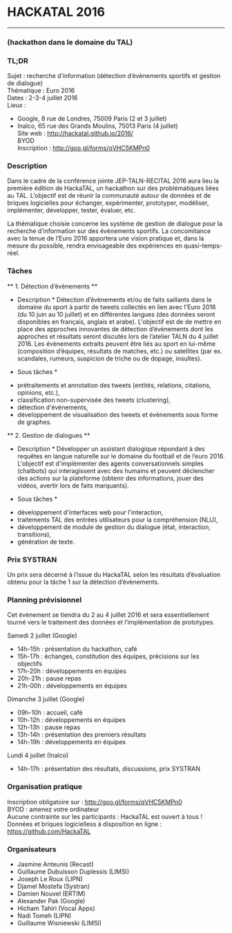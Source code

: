 # HACKATAL 2016
---------------

### (hackathon dans le domaine du TAL)

### TL;DR

Sujet : recherche d’information (détection d’évènements sportifs et gestion de dialogue)  
Thématique : Euro 2016  
Dates : 2-3-4 juillet 2016  
Lieux :  
- Google, 8 rue de Londres, 75009 Paris (2 et 3 juillet)  
- Inalco, 65 rue des Grands Moulins, 75013 Paris (4 juillet)  
Site web : http://hackatal.github.io/2016/  
BYOD  
Inscription : http://goo.gl/forms/qVHC5KMPn0  

### Description

Dans le cadre de la conférence jointe JEP-TALN-RECITAL 2016 aura lieu la première édition de HackaTAL, un hackathon sur des problématiques liées au TAL. L’objectif est de réunir la communauté autour de données et de briques logicielles pour échanger, expérimenter, prototyper, modéliser, implémenter, développer, tester, évaluer, etc.

La thématique choisie concerne les système de gestion de dialogue pour la recherche d’information sur des évènements sportifs. La concomitance avec la tenue de l’Euro 2016 apportera une vision pratique et, dans la mesure du possible, rendra envisageable des expériences en quasi-temps-réel.

### Tâches

** 1. Détection d’évènements **

* Description *
Détection d’évènements et/ou de faits saillants dans le domaine du sport à partir de tweets collectés en lien avec l'Euro 2016 (du 10 juin au 10 juillet) et en différentes langues (des données seront disponibles en français, anglais et arabe). L'objectif est de de mettre en place des approches innovantes de détection d’évènements dont les approches et résultats seront discutés lors de l’atelier TALN du 4 juillet 2016. Les évènements extraits peuvent être liés au sport en lui-même (composition d’équipes, résultats de matches, etc.) ou satellites (par ex. scandales, rumeurs, suspicion de triche ou de dopage, insultes).

* Sous tâches *
- prétraitements et annotation des tweets (entités, relations, citations, opinions, etc.),
- classification non-supervisée des tweets (clustering),
- détection d'évènements,
- développement de visualisation des tweets et évènements sous forme de graphes.

** 2. Gestion de dialogues **

* Description *
Développer un assistant dialogique répondant à des requêtes en langue naturelle sur le domaine du football et de l’euro 2016. L'objectif est d'implémenter des agents conversationnels simples (chatbots) qui interagissent avec des humains et peuvent déclencher des actions sur la plateforme (obtenir des informations, jouer des vidéos, avertir lors de faits marquants).

* Sous tâches *
- développement d'interfaces web pour l'interaction,
- traitements TAL des entrées utilisateurs pour la compréhension (NLU),
- développement de module de gestion du dialogue (état, interaction, transitions),
- génération de texte.

### Prix SYSTRAN

Un prix sera décerné à l’issue du HackaTAL selon les résultats d’évaluation obtenu pour la tâche 1 sur la détection d’évènements.

### Planning prévisionnel

Cet évènement se tiendra du 2 au 4 juillet 2016 et sera essentiellement tourné vers le traitement des données et l’implémentation de prototypes.

Samedi 2 juillet (Google)
- 14h-15h : présentation du hackathon, café
- 15h-17h : échanges, constitution des équipes, précisions sur les objectifs
- 17h-20h : développements en équipes
- 20h-21h : pause repas
- 21h-00h : développements en équipes

Dimanche 3 juillet (Google)
- 09h-10h :  accueil, café
- 10h-12h :  développements en équipes
- 12h-13h : pause repas
- 13h-14h : présentation des premiers résultats
- 14h-19h :  développements en équipes

Lundi 4 juillet (Inalco)
- 14h-17h : présentation des résultats, discussions, prix SYSTRAN

### Organisation pratique

Inscription obligatoire sur :  http://goo.gl/forms/qVHC5KMPn0  
BYOD : amenez votre ordinateur  
Aucune contrainte sur les participants : HackaTAL est ouvert à tous !  
Données et briques logicielless à disposition en ligne : https://github.com/HackaTAL  

### Organisateurs

- Jasmine Anteunis (Recast)
- Guillaume Dubuisson Duplessis (LIMSI)
- Joseph Le Roux (LIPN)
- Djamel Mostefa (Systran)
- Damien Nouvel (ERTIM)
- Alexander Pak (Google)
- Hicham Tahiri (Vocal Apps)
- Nadi Tomeh (LIPN)
- Guillaume Wisniewski (LIMSI)

